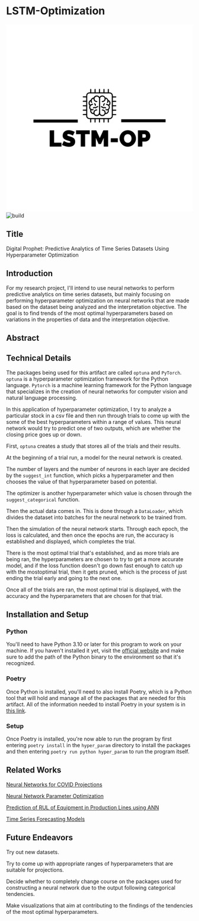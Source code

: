 # LSTM-Optimization

![logo](images/logo.png)
![build](https://github.com/ReadyResearchers/MLP-Optimization/actions/workflows/build.yml/badge.svg)

## Title

Digital Prophet: Predictive Analytics of Time Series Datasets
Using Hyperparameter Optimization

## Introduction

For my research project, I'll intend to use neural networks to perform predictive
analytics on time series datasets, but mainly focusing on performing hyperparameter
optimization on neural networks that are made based on the dataset being analyzed
and the interpretation objective. The goal is to find trends of the most optimal
hyperparameters based on variations in the properties of data and the
interpretation objective.

## Abstract

## Technical Details

The packages being used for this artifact are called `optuna` and `PyTorch`.
`optuna` is a hyperparameter optimization framework for the Python language.
`Pytorch` is a machine learning framework for the Python language that
specializes in the creation of neural networks for computer vision and
natural language processing.

In this application of hyperparameter optimization, I try to analyze a particular
stock in a csv file and then run through trials to come up with the some of the best
hyperparameters within a range of values. This neural network would try to
predict one of two outputs, which are whether the closing price goes up or down.

First, `optuna` creates a study that stores all of the trials and their results.

At the beginning of a trial run, a model for the neural network is created.

The number of layers and the number of neurons in each layer are decided by the
`suggest_int` function, which picks a hyperparameter and then chooses the value of
that hyperparameter based on potential.

The optimizer is another hyperparameter which value is chosen through the
`suggest_categorical` function.

Then the actual data comes in. This is done through a `DataLoader`, which divides
the dataset into batches for the neural network to be trained from.

Then the simulation of the neural network starts. Through each epoch, the loss is
calculated, and then once the epochs are run, the accuracy is established and
displayed, which completes the trial.

There is the most optimal trial that's established, and as more trials are being
ran, the hyperparameters are chosen to try to get a more accurate model,
and if the loss function doesn't go down fast enough to catch up with the
mostoptimal trial, then it gets pruned, which is the process of just ending the
trial early and going to the next one.

Once all of the trials are ran, the most optimal trial is displayed, with the
accuracy and the hyperparameters that are chosen for that trial.

## Installation and Setup

### Python

You'll need to have Python 3.10 or later for this program to work on your machine.
If you haven't installed it yet, visit the [official website](https://www.python.org)
and make sure to add the path of the Python binary to the environment so that
it's recognized.

### Poetry

Once Python is installed, you'll need to also install Poetry, which is a
Python tool that will hold and manage all of the packages that are needed
for this artifact. All of the information needed to install Poetry in
your system is in [this link](https://python-poetry.org/docs/).

### Setup

Once Poetry is installed, you're now able to run the program by first entering
`poetry install` in the `hyper_param` directory to install the packages
and then entering `poetry run python hyper_param` to run the program itself.

## Related Works

[Neural Networks for COVID Projections](https://www.sciencedirect.com/science/article/pii/S2772662221000060)

[Neural Network Parameter Optimization](https://www.sciencedirect.com/science/article/abs/pii/S0925231215020184?casa_token=RXOg711Fbs0AAAAA:KJsnEcjVitIX6KTRR0W88cmcuomo1-oGHGbZpk4jlphHwuk7SNpg48bX0zwLw9THn9Ibv0R9UQ)

[Prediction of RUL of Equipment in Production Lines using ANN](https://www.mdpi.com/1424-8220/21/3/932)

[Time Series Forecasting Models](https://otexts.com/fpp2/data-methods.html)

## Future Endeavors

Try out new datasets.

Try to come up with appropriate ranges of hyperparameters that are suitable for
projections.

Decide whether to completely change course on the packages used for constructing
a neural network due to the output following categorical tendencies.

Make visualizations that aim at contributing to the findings of the tendencies
of the most optimal hyperparameters.
